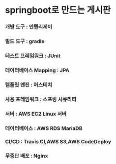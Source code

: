 # springboot로 만드는 게시판

### 개발 도구 : 인텔리제이
### 빌드 도구 : gradle
### 테스트 프레임워크 : JUnit
### 데이터베이스 Mapping : JPA
### 템플릿 엔진 : 머스테치
### 사용 프레임워크 : 스프링 시큐리티
### 서버 : AWS EC2 Linux 서버
### 데이터베이스 : AWS RDS MariaDB
### CI/CD : Travis CI,AWS S3,AWS CodeDeploy
### 무중단 배포 : Nginx
